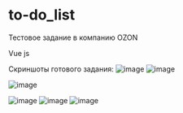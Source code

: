 # to-do_list

Тестовое задание в компанию OZON

Vue js

Скриншоты готового задания: 
![image](https://user-images.githubusercontent.com/47104132/124359685-b482a800-dc2e-11eb-9852-5ef5d33f7faf.png)
![image](https://user-images.githubusercontent.com/47104132/124359717-d4b26700-dc2e-11eb-83a0-ce0b6c20658e.png)

![image](https://user-images.githubusercontent.com/47104132/124359736-eeec4500-dc2e-11eb-826a-d1643d415313.png)

![image](https://user-images.githubusercontent.com/47104132/124359746-f7448000-dc2e-11eb-9371-9c6c6f8586b0.png)
![image](https://user-images.githubusercontent.com/47104132/124359752-01ff1500-dc2f-11eb-9554-6fcd1e57c94d.png)
![image](https://user-images.githubusercontent.com/47104132/124359763-0aefe680-dc2f-11eb-9f14-d975427d16dc.png)
